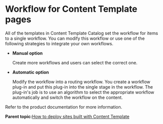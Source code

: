 # Workflow for Content Template pages

All of the templates in Content Template Catalog set the workflow for items to a single workflow. You can modify this workflow or use one of the following strategies to integrate your own workflows.

-   **Manual option**

    Create more workflows and users can select the correct one.

-   **Automatic option**

    Modify the workflow into a routing workflow. You create a workflow plug-in and put this plug-in into the single stage in the workflow. The plug-in's job is to use an algorithm to select the appropriate workflow automatically and switch the workflow on the content.


Refer to the product documentation for more information.

**Parent topic:**[How to deploy sites built with Content Template](../ctc/ctc_deploy_overview.md)

